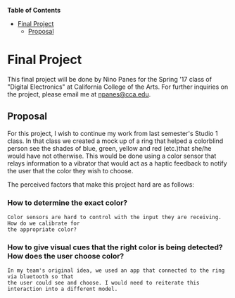 **Table of Contents**  
- [Final Project](#)
	- [Proposal](#)



# Final Project 
This final project will be done by Nino Panes for the Spring '17 class of "Digital Electronics" at California College of the Arts.
For further inquiries on the project, please email me at npanes@cca.edu.

## Proposal
For this project, I wish to continue my work from last semester's Studio 1 class. In that class we created a mock up of a ring that helped a colorblind person see the shades of blue, green, yellow and red (etc.)that she/he would have not otherwise. This would be done using a color sensor that relays information to a vibrator that would act as a haptic feedback to notify the user that the color they wish to choose.

The perceived factors that make this project hard are as follows: 
### How to determine the exact color?
	Color sensors are hard to control with the input they are receiving. How do we calibrate for 
	the appropriate color?
### How to give visual cues that the right color is being detected? How does the user choose color?
	In my team's original idea, we used an app that connected to the ring via bluetooth so that 
	the user could see and choose. I would need to reiterate this interaction into a different model.
